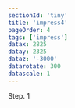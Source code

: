 ```yaml
---
sectionId: 'tiny'
title: 'impress4'
pageOrder: 4
tags: ['impress']
datax: 2825
datay: 2325
dataz: '-3000'
datarotate: 300
datascale: 1
---
```

Step. 1
